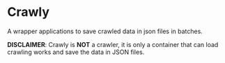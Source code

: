 # Crawly
A wrapper applications to save crawled data in json files in batches.

**DISCLAIMER**: Crawly is **NOT** a crawler, it is only a container that can load crawling works and save the data in JSON files.
